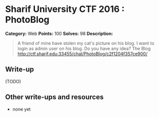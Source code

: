 # Sharif University CTF 2016 : PhotoBlog

**Category:** Web
**Points:** 100
**Solves:** 98
**Description:**

> A friend of mine have stolen my cat's picture on his blog. I want to login as admin user on his blog. Do you have any idea? The Blog <http://ctf.sharif.edu:33455/chal/PhotoBlog/c2f1204f357ce900/>


## Write-up

(TODO)

## Other write-ups and resources

* none yet

